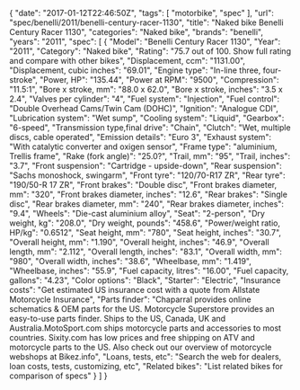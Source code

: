 {
    "date": "2017-01-12T22:46:50Z",
    "tags": [
        "motorbike",
        "spec"
    ],
    "url": "spec\/benelli\/2011\/benelli-century-racer-1130",
    "title": "Naked bike Benelli Century Racer 1130",
    "categories": "Naked bike",
    "brands": "benelli",
    "years": "2011",
    "spec": [
        {
            "Model": "Benelli Century Racer 1130",
            "Year": "2011",
            "Category": "Naked bike",
            "Rating": "75.7 out of 100. Show full rating and compare with other bikes",
            "Displacement, ccm": "1131.00",
            "Displacement, cubic inches": "69.01",
            "Engine type": "In-line three, four-stroke",
            "Power, HP": "135.44",
            "Power at RPM": "9500",
            "Compression": "11.5:1",
            "Bore x stroke, mm": "88.0 x 62.0",
            "Bore x stroke, inches": "3.5 x 2.4",
            "Valves per cylinder": "4",
            "Fuel system": "Injection",
            "Fuel control": "Double Overhead Cams\/Twin Cam (DOHC)",
            "Ignition": "Analogue CDI",
            "Lubrication system": "Wet sump",
            "Cooling system": "Liquid",
            "Gearbox": "6-speed",
            "Transmission type,final drive": "Chain",
            "Clutch": "Wet, multiple discs, cable operated",
            "Emission details": "Euro 3",
            "Exhaust system": "With catalytic converter and oxigen sensor",
            "Frame type": "aluminium, Trellis frame",
            "Rake (fork angle)": "25.0?",
            "Trail, mm": "95",
            "Trail, inches": "3.7",
            "Front suspension": "Cartridge - upside-down",
            "Rear suspension": "Sachs monoshock, swingarm",
            "Front tyre": "120\/70-R17 ZR",
            "Rear tyre": "190\/50-R 17 ZR",
            "Front brakes": "Double disc",
            "Front brakes diameter, mm": "320",
            "Front brakes diameter, inches": "12.6",
            "Rear brakes": "Single disc",
            "Rear brakes diameter, mm": "240",
            "Rear brakes diameter, inches": "9.4",
            "Wheels": "Die-cast aluminium alloy",
            "Seat": "2-person",
            "Dry weight, kg": "208.0",
            "Dry weight, pounds": "458.6",
            "Power\/weight ratio, HP\/kg": "0.6512",
            "Seat height, mm": "780",
            "Seat height, inches": "30.7",
            "Overall height, mm": "1.190",
            "Overall height, inches": "46.9",
            "Overall length, mm": "2.112",
            "Overall length, inches": "83.1",
            "Overall width, mm": "980",
            "Overall width, inches": "38.6",
            "Wheelbase, mm": "1.419",
            "Wheelbase, inches": "55.9",
            "Fuel capacity, litres": "16.00",
            "Fuel capacity, gallons": "4.23",
            "Color options": "Black",
            "Starter": "Electric",
            "Insurance costs": "Get estimated US insurance cost with a quote from Allstate Motorcycle Insurance",
            "Parts finder": "Chaparral provides online schematics & OEM parts for the US.   Motorcycle Superstore provides an easy-to-use parts finder. Ships to the US, Canada, UK and Australia.MotoSport.com ships motorcycle parts and accessories to most countries.    Sixity.com has low prices and free shipping on ATV and motorcycle parts to the US. Also check out our overview of motorcycle webshops at Bikez.info",
            "Loans, tests, etc": "Search the web for dealers, loan costs, tests, customizing, etc",
            "Related bikes": "List related bikes for comparison of specs"
        }
    ]
}